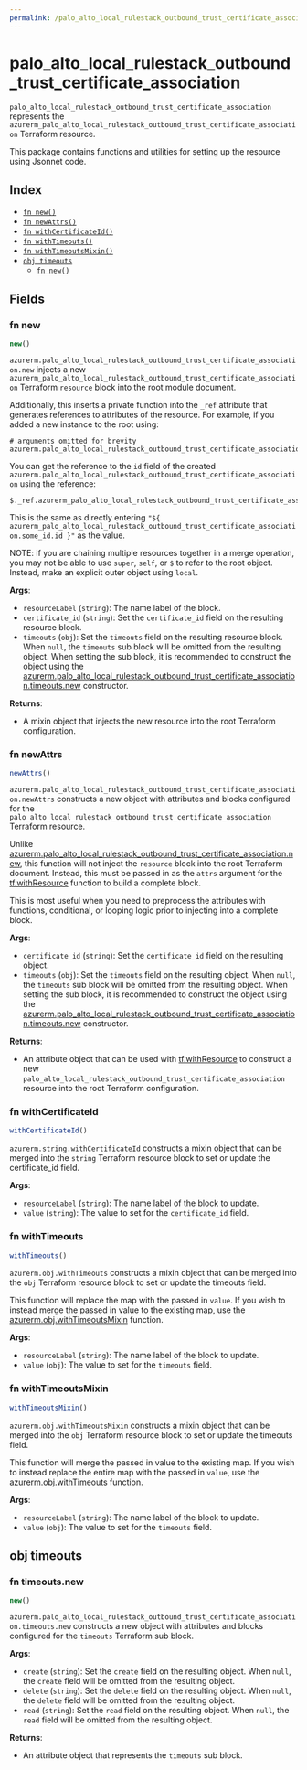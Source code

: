 ```yaml
---
permalink: /palo_alto_local_rulestack_outbound_trust_certificate_association/
---
```


# palo_alto_local_rulestack_outbound_trust_certificate_association

`palo_alto_local_rulestack_outbound_trust_certificate_association` represents the `azurerm_palo_alto_local_rulestack_outbound_trust_certificate_association` Terraform resource.



This package contains functions and utilities for setting up the resource using Jsonnet code.


## Index

* [`fn new()`](#fn-new)
* [`fn newAttrs()`](#fn-newattrs)
* [`fn withCertificateId()`](#fn-withcertificateid)
* [`fn withTimeouts()`](#fn-withtimeouts)
* [`fn withTimeoutsMixin()`](#fn-withtimeoutsmixin)
* [`obj timeouts`](#obj-timeouts)
  * [`fn new()`](#fn-timeoutsnew)

## Fields

### fn new

```ts
new()
```


`azurerm.palo_alto_local_rulestack_outbound_trust_certificate_association.new` injects a new `azurerm_palo_alto_local_rulestack_outbound_trust_certificate_association` Terraform `resource`
block into the root module document.

Additionally, this inserts a private function into the `_ref` attribute that generates references to attributes of the
resource. For example, if you added a new instance to the root using:

    # arguments omitted for brevity
    azurerm.palo_alto_local_rulestack_outbound_trust_certificate_association.new('some_id')

You can get the reference to the `id` field of the created `azurerm.palo_alto_local_rulestack_outbound_trust_certificate_association` using the reference:

    $._ref.azurerm_palo_alto_local_rulestack_outbound_trust_certificate_association.some_id.get('id')

This is the same as directly entering `"${ azurerm_palo_alto_local_rulestack_outbound_trust_certificate_association.some_id.id }"` as the value.

NOTE: if you are chaining multiple resources together in a merge operation, you may not be able to use `super`, `self`,
or `$` to refer to the root object. Instead, make an explicit outer object using `local`.

**Args**:
  - `resourceLabel` (`string`): The name label of the block.
  - `certificate_id` (`string`): Set the `certificate_id` field on the resulting resource block.
  - `timeouts` (`obj`): Set the `timeouts` field on the resulting resource block. When `null`, the `timeouts` sub block will be omitted from the resulting object. When setting the sub block, it is recommended to construct the object using the [azurerm.palo_alto_local_rulestack_outbound_trust_certificate_association.timeouts.new](#fn-timeoutsnew) constructor.

**Returns**:
- A mixin object that injects the new resource into the root Terraform configuration.


### fn newAttrs

```ts
newAttrs()
```


`azurerm.palo_alto_local_rulestack_outbound_trust_certificate_association.newAttrs` constructs a new object with attributes and blocks configured for the `palo_alto_local_rulestack_outbound_trust_certificate_association`
Terraform resource.

Unlike [azurerm.palo_alto_local_rulestack_outbound_trust_certificate_association.new](#fn-new), this function will not inject the `resource`
block into the root Terraform document. Instead, this must be passed in as the `attrs` argument for the
[tf.withResource](https://github.com/tf-libsonnet/core/tree/main/docs#fn-withresource) function to build a complete block.

This is most useful when you need to preprocess the attributes with functions, conditional, or looping logic prior to
injecting into a complete block.

**Args**:
  - `certificate_id` (`string`): Set the `certificate_id` field on the resulting object.
  - `timeouts` (`obj`): Set the `timeouts` field on the resulting object. When `null`, the `timeouts` sub block will be omitted from the resulting object. When setting the sub block, it is recommended to construct the object using the [azurerm.palo_alto_local_rulestack_outbound_trust_certificate_association.timeouts.new](#fn-timeoutsnew) constructor.

**Returns**:
  - An attribute object that can be used with [tf.withResource](https://github.com/tf-libsonnet/core/tree/main/docs#fn-withresource) to construct a new `palo_alto_local_rulestack_outbound_trust_certificate_association` resource into the root Terraform configuration.


### fn withCertificateId

```ts
withCertificateId()
```

`azurerm.string.withCertificateId` constructs a mixin object that can be merged into the `string`
Terraform resource block to set or update the certificate_id field.



**Args**:
  - `resourceLabel` (`string`): The name label of the block to update.
  - `value` (`string`): The value to set for the `certificate_id` field.


### fn withTimeouts

```ts
withTimeouts()
```

`azurerm.obj.withTimeouts` constructs a mixin object that can be merged into the `obj`
Terraform resource block to set or update the timeouts field.

This function will replace the map with the passed in `value`. If you wish to instead merge the
passed in value to the existing map, use the [azurerm.obj.withTimeoutsMixin](TODO) function.

**Args**:
  - `resourceLabel` (`string`): The name label of the block to update.
  - `value` (`obj`): The value to set for the `timeouts` field.


### fn withTimeoutsMixin

```ts
withTimeoutsMixin()
```

`azurerm.obj.withTimeoutsMixin` constructs a mixin object that can be merged into the `obj`
Terraform resource block to set or update the timeouts field.

This function will merge the passed in value to the existing map. If you wish
to instead replace the entire map with the passed in `value`, use the [azurerm.obj.withTimeouts](TODO)
function.


**Args**:
  - `resourceLabel` (`string`): The name label of the block to update.
  - `value` (`obj`): The value to set for the `timeouts` field.


## obj timeouts



### fn timeouts.new

```ts
new()
```


`azurerm.palo_alto_local_rulestack_outbound_trust_certificate_association.timeouts.new` constructs a new object with attributes and blocks configured for the `timeouts`
Terraform sub block.



**Args**:
  - `create` (`string`): Set the `create` field on the resulting object. When `null`, the `create` field will be omitted from the resulting object.
  - `delete` (`string`): Set the `delete` field on the resulting object. When `null`, the `delete` field will be omitted from the resulting object.
  - `read` (`string`): Set the `read` field on the resulting object. When `null`, the `read` field will be omitted from the resulting object.

**Returns**:
  - An attribute object that represents the `timeouts` sub block.
